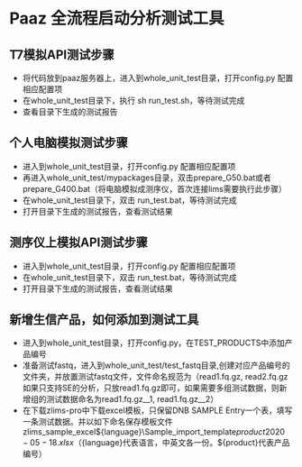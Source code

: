 # Paaz 全流程启动分析测试工具


## T7模拟API测试步骤
- 将代码放到paaz服务器上，进入到whole_unit_test目录，打开config.py 配置相应配置项
- 在whole_unit_test目录下，执行 sh run_test.sh，等待测试完成
- 查看目录下生成的测试报告

## 个人电脑模拟测试步骤
- 进入到whole_unit_test目录，打开config.py 配置相应配置项
- 再进入whole_unit_test/mypackages目录，双击prepare_G50.bat或者prepare_G400.bat（将电脑模拟成测序仪，首次连接lims需要执行此步骤）
- 在whole_unit_test目录下，双击 run_test.bat，等待测试完成
- 打开目录下生成的测试报告，查看测试结果

## 测序仪上模拟API测试步骤
- 进入到whole_unit_test目录，打开config.py 配置相应配置项
- 在whole_unit_test目录下，双击 run_test.bat，等待测试完成
- 打开目录下生成的测试报告，查看测试结果

## 新增生信产品，如何添加到测试工具
- 进入到whole_unit_test目录，打开config.py，在TEST_PRODUCTS中添加产品编号
- 准备测试fastq，进入到whole_unit_test/test_fastq目录,创建对应产品编号的文件夹，并放置测试fastq文件，文件命名规范为（read1.fq.gz, read2.fq.gz 如果只支持SE的分析，只放read1.fq.gz即可，如果需要多组测试数据，则新增组的测试数据命名为read1.fq.gz__1, read1.fq.gz__2）
- 在下载zlims-pro中下载excel模板，只保留DNB SAMPLE Entry一个表，填写一条测试数据。并以如下命名保存模板文件 zlims_sample_excel\${language}\Sample_import_template${product}2020-05-18.xlsx（${language}代表语言，中英文各一份。${product}代表产品编号）